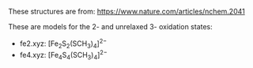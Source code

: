 These structures are from: https://www.nature.com/articles/nchem.2041

These are models for the 2- and unrelaxed 3- oxidation states:
- fe2.xyz: $[\text{Fe}_2\text{S}_2(\text{SCH}_3)_4]^{2−}$
- fe4.xyz: $[\text{Fe}_4\text{S}_4(\text{SCH}_3)_4]^{2−}$
